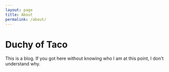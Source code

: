 ```yaml
---
layout: page
title: About
permalink: /about/
---
```


# Duchy of Taco

This is a blog. If you got here without knowing who I am at this point, I don't understand why.